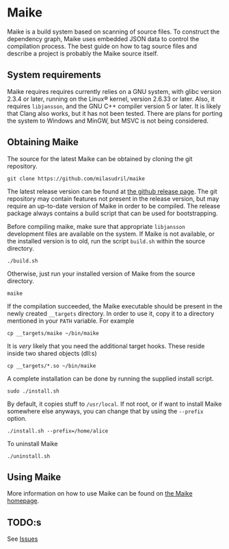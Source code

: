 # Maike

Maike is a build system based on scanning of source files. To construct the dependency graph, Maike uses embedded JSON data to control the compilation process. The best guide on how to tag source files and describe a project is probably the Maike source itself.

## System requirements

Maike requires requires currently relies on a GNU system, with glibc version 2.3.4 or later, running on the Linux® kernel, version 2.6.33 or later. Also, it requires `libjansson`, and the GNU C++ compiler version 5 or later. It is likely that Clang also works, but it has not been tested. There are plans for porting the system to Windows and MinGW, but MSVC is not being considered.


## Obtaining Maike

The source for the latest Maike can be obtained by cloning the git repository.

	git clone https://github.com/milasudril/maike

The latest release version can be found at [the github release page][1]. The git repository may contain features not present in the release version, but may require an up-to-date version of Maike in order to be compiled. The release package always contains a build script that can be used for bootstrapping.

Before compiling maike, make sure that appropriate `libjansson` development files are available on the system. If Maike is not available, or the installed version is to old, run the script `build.sh` within the source directory.

	./build.sh

Otherwise, just run your installed version of Maike from the source directory.

	maike

If the compilation succeeded, the Maike executable should be present in the newly created `__targets` directory. In order to use it, copy it to a directory mentioned in your `PATH` variable. For example

	cp __targets/maike ~/bin/maike

It is *very* likely that you need the additional target hooks. These reside inside two shared objects (dll:s)

	cp __targets/*.so ~/bin/maike

A complete installation can be done by running the supplied install script.

    sudo ./install.sh

By default, it copies stuff to `/usr/local`. If not root, or if want to install Maike somewhere else anyways, you can change that by using the `--prefix` option.

    ./install.sh --prefix=/home/alice

To uninstall Maike

	./uninstall.sh

## Using Maike

More information on how to use Maike can be found on [the Maike homepage][2].


## TODO:s

See [Issues][3]

 [1]: https://github.com/milasudril/maike/releases/latest
 [2]: https://milasudril.github.io/maike
 [3]: https://github.com/milasudril/maike/issues

